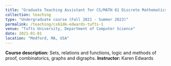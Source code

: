```yaml
---
title: "Graduate Teaching Assistant for CS/MATH 61 Discrete Mathematics"
collection: teaching
type: "Undergraduate course (Fall 2021 - Summer 2023)"
permalink: /teaching/cs61dm-edwards-tufts-1
venue: "Tufts University, Department of Computer Science"
date: 2021-01-01
location: "Medford, MA, USA"
---
```


**Course description:** Sets, relations and functions, logic and methods of proof, combinatorics, graphs and digraphs.
**Instructor:** Karen Edwards
